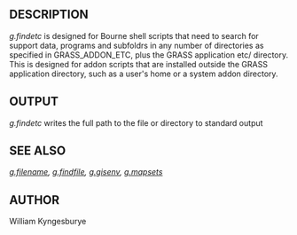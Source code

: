 
## DESCRIPTION

*g.findetc* is designed for Bourne shell scripts that need to search
for support data, programs and subfoldrs in any number of directories as
specified in GRASS\_ADDON\_ETC, plus the GRASS application etc/ directory. This
is designed for addon scripts that are installed outside the GRASS application
directory, such as a user's home or a system addon directory.

## OUTPUT

*g.findetc* writes the full path to the file or directory to standard output

## SEE ALSO

*[g.filename](g.filename.html),
[g.findfile](g.findfile.html),
[g.gisenv](g.gisenv.html),
[g.mapsets](g.mapsets.html)*

## AUTHOR

William Kyngesburye
